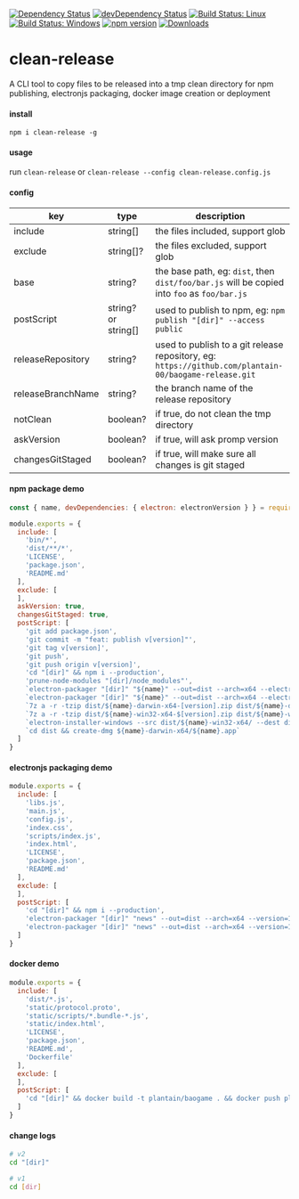 [![Dependency Status](https://david-dm.org/plantain-00/clean-release.svg)](https://david-dm.org/plantain-00/clean-release)
[![devDependency Status](https://david-dm.org/plantain-00/clean-release/dev-status.svg)](https://david-dm.org/plantain-00/clean-release#info=devDependencies)
[![Build Status: Linux](https://travis-ci.org/plantain-00/clean-release.svg?branch=master)](https://travis-ci.org/plantain-00/clean-release)
[![Build Status: Windows](https://ci.appveyor.com/api/projects/status/github/plantain-00/clean-release?branch=master&svg=true)](https://ci.appveyor.com/project/plantain-00/clean-release/branch/master)
[![npm version](https://badge.fury.io/js/clean-release.svg)](https://badge.fury.io/js/clean-release)
[![Downloads](https://img.shields.io/npm/dm/clean-release.svg)](https://www.npmjs.com/package/clean-release)

# clean-release
A CLI tool to copy files to be released into a tmp clean directory for npm publishing, electronjs packaging, docker image creation or deployment

#### install

`npm i clean-release -g`

#### usage

run `clean-release` or `clean-release --config clean-release.config.js`

#### config

key | type | description
--- | --- | ---
include | string[] | the files included, support glob
exclude | string[]? | the files excluded, support glob
base | string? | the base path, eg: `dist`, then `dist/foo/bar.js` will be copied into `foo` as `foo/bar.js`
postScript | string? or string[] | used to publish to npm, eg: `npm publish "[dir]" --access public`
releaseRepository | string? | used to publish to a git release repository, eg: `https://github.com/plantain-00/baogame-release.git`
releaseBranchName | string? | the branch name of the release repository
notClean | boolean? | if true, do not clean the tmp directory
askVersion | boolean? | if true, will ask promp version
changesGitStaged | boolean? | if true, will make sure all changes is git staged

#### npm package demo

```js
const { name, devDependencies: { electron: electronVersion } } = require('./package.json')

module.exports = {
  include: [
    'bin/*',
    'dist/**/*',
    'LICENSE',
    'package.json',
    'README.md'
  ],
  exclude: [
  ],
  askVersion: true,
  changesGitStaged: true,
  postScript: [
    'git add package.json',
    'git commit -m "feat: publish v[version]"',
    'git tag v[version]',
    'git push',
    'git push origin v[version]',
    'cd "[dir]" && npm i --production',
    'prune-node-modules "[dir]/node_modules"',
    `electron-packager "[dir]" "${name}" --out=dist --arch=x64 --electron-version=${electronVersion} --platform=darwin --ignore="dist/"`,
    `electron-packager "[dir]" "${name}" --out=dist --arch=x64 --electron-version=${electronVersion} --platform=win32 --ignore="dist/"`,
    `7z a -r -tzip dist/${name}-darwin-x64-[version].zip dist/${name}-darwin-x64/`,
    `7z a -r -tzip dist/${name}-win32-x64-$[version].zip dist/${name}-win32-x64/`,
    `electron-installer-windows --src dist/${name}-win32-x64/ --dest dist/`,
    `cd dist && create-dmg ${name}-darwin-x64/${name}.app`
  ]
}
```

#### electronjs packaging demo

```js
module.exports = {
  include: [
    'libs.js',
    'main.js',
    'config.js',
    'index.css',
    'scripts/index.js',
    'index.html',
    'LICENSE',
    'package.json',
    'README.md'
  ],
  exclude: [
  ],
  postScript: [
    'cd "[dir]" && npm i --production',
    'electron-packager "[dir]" "news" --out=dist --arch=x64 --version=1.2.1 --app-version="1.0.8" --platform=darwin --ignore="dist/"',
    'electron-packager "[dir]" "news" --out=dist --arch=x64 --version=1.2.1 --app-version="1.0.8" --platform=win32 --ignore="dist/"'
  ]
}
```

#### docker demo

```js
module.exports = {
  include: [
    'dist/*.js',
    'static/protocol.proto',
    'static/scripts/*.bundle-*.js',
    'static/index.html',
    'LICENSE',
    'package.json',
    'README.md',
    'Dockerfile'
  ],
  exclude: [
  ],
  postScript: [
    'cd "[dir]" && docker build -t plantain/baogame . && docker push plantain/baogame'
  ]
}
```

#### change logs

```bash
# v2
cd "[dir]"

# v1
cd [dir]
```
